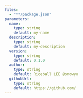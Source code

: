 ```yaml
---
files:
  - "**/package.json"
parameters:
  name:
    type: string
    default: my-name
  description:
    type: string
    default: my-description
  version:
    type: string
    default: 0.1.0
  author:
    type: string
    default: Riceball LEE @snowyu
  githubUrl:
    type: string
    default: https://github.com/
---
```

